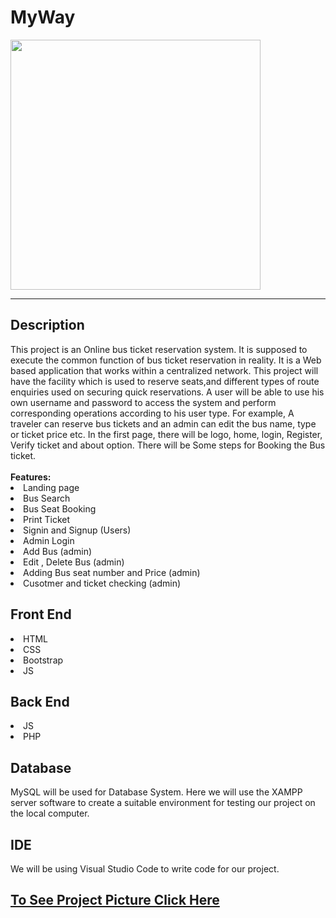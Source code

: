 # MyWay
<img style="width:400px" src="https://cdn.dribbble.com/users/4870793/screenshots/17071708/myway1_4x.jpg">
<hr>
<h2>Description</h2>
This project is an Online bus ticket reservation system. It is
supposed to execute the common function of bus ticket reservation in
reality. It is a Web based application that works within a centralized
network. This project will have the facility which is used to reserve seats,and different types of route enquiries used on
securing quick reservations. A user will be able to use his own username
and password to access the system and perform corresponding
operations according to his user type. For example, A traveler can
reserve bus tickets and an admin can edit the bus name, type or ticket
price etc. In the first page, there will be logo, home, login, Register,
Verify ticket and about option. There will be Some steps for Booking the
Bus ticket.<br><br>
<strong>Features:</strong>
<li>Landing page</li>
<li>Bus Search</li>
<li>Bus Seat Booking</li>
<li>Print Ticket</li>
<li>Signin and Signup (Users)</li>
<li>Admin Login</li>
<li>Add Bus (admin)</li>
<li>Edit , Delete Bus (admin)</li>
<li>Adding Bus seat number and Price (admin)</li>
<li>Cusotmer and ticket checking (admin)</li>
<h2>Front End</h2>
<li>HTML</li>
<li>CSS</li>
<li>Bootstrap</li>
<li>JS</li>
<h2>Back End</h2>
<li>JS</li>
<li>PHP</li>
<h2>Database</h2>
MySQL will be used for Database System. Here we will use the XAMPP
server software to create a suitable environment for testing our project
on the local computer.
<h2>IDE</h2>
We will be using Visual Studio Code to write code for our project.

<h2> <a href="https://drive.google.com/drive/folders/13yROTSnx_VCmzlthH-a4_EhJAa07Q-Ao?usp=sharing" alt="project pic  target="_blank"">To See Project Picture Click Here </a> </h2>

